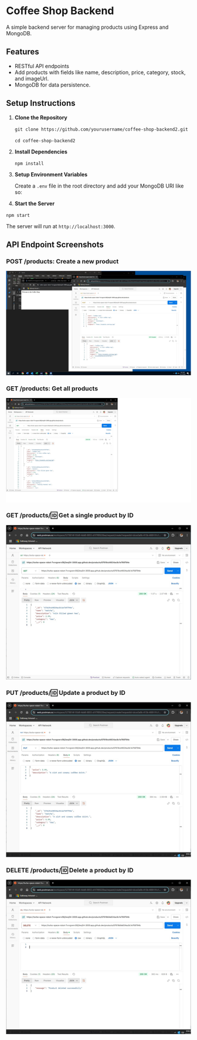 # Coffee Shop Backend

A simple backend server for managing products using Express and MongoDB.

## Features
- RESTful API endpoints
- Add products with fields like name, description, price, category, stock, and imageUrl.
- MongoDB for data persistence.

## Setup Instructions

1. **Clone the Repository**

   `git clone https://github.com/yourusername/coffee-shop-backend2.git`

   `cd coffee-shop-backend2`

2. **Install Dependencies**

   `npm install`

3. **Setup Environment Variables**

   Create a `.env` file in the root directory and add your MongoDB URI like so:


4. **Start the Server**

`npm start`

The server will run at `http://localhost:3000`.


## API Endpoint Screenshots

### POST /products: Create a new product
![POST /products: Create a new product](assets/POST-products.jpg)

### GET /products: Get all products
![GET /products: Get all products](assets/GET-products.jpg)

### GET /products/:id: Get a single product by ID
![GET /products/:id: Get a single product by ID](assets/GET-id.jpg)

### PUT /products/:id: Update a product by ID
![PUT /products/:id: Update a product by ID](assets/PUT-productid.jpg)

### DELETE /products/:id: Delete a product by ID
![DELETE /products/:id: Delete a product by ID](assets/DELETE-productid.jpg)